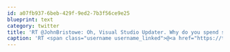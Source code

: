 ```yaml
---
id: a07fb937-6beb-429f-9ed2-7b3f56ce9e25
blueprint: text
category: twitter
title: 'RT @JohnBristowe: Oh, Visual Studio Updater. Why do you spend so long "acquiring" updates? You had acquired my heart long ago. Alas, now yo…'
caption: 'RT <span class="username username_linked">@<a href="https://twitter.com/JohnBristowe" title="John Bristowe">JohnBristowe</a></span>: Oh, Visual Studio Updater. Why do you spend so long "acquiring" updates? You had acquired my heart long ago. Alas, now yo…'
---
```

